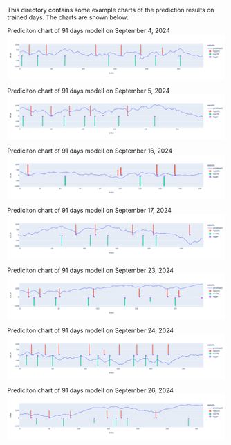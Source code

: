 This directory contains some example charts of the prediction results on trained days. The charts are shown below:

Prediciton chart of 91 days modell on September 4, 2024\
![Prediciton chart of 91 days modell](plt_24_09_04_d91_s.png)

Prediciton chart of 91 days modell on September 5, 2024\
![Prediciton chart of 91 days modell](plt_24_09_05_d91_s.png)

Prediciton chart of 91 days modell on September 16, 2024\
![Prediciton chart of 91 days modell](plt_24_09_16_d91_s.png)

Prediciton chart of 91 days modell on September 17, 2024\
![Prediciton chart of 91 days modell](plt_24_09_17_d91_s.png)

Prediciton chart of 91 days modell on September 23, 2024\
![Prediciton chart of 91 days modell](plt_24_09_23_d91_s.png)

Prediciton chart of 91 days modell on September 24, 2024\
![Prediciton chart of 91 days modell](plt_24_09_24_d91_s.png)

Prediciton chart of 91 days modell on September 26, 2024\
![Prediciton chart of 91 days modell](plt_24_09_26_d91_s.png)


